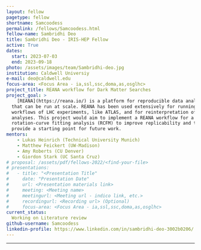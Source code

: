 ```yaml
---
layout: fellow
pagetype: fellow
shortname: Samcoodess
permalink: /fellows/Samcoodess.html
fellow-name: Sambridhi Deo
title: Sambridhi Deo - IRIS-HEP Fellow
active: True
dates:
  start: 2023-07-03
  end: 2023-09-18
photo: /assets/images/team/Sambridhi-deo.jpg
institution: Caldwell Universiy
e-mail: deo@caldwell.edu
focus-area: <Focus Area - ia,ssl,ssc,doma,as,osglhc>
project_title: REANA workflow for Dark Matter Searches
project_goal: >
    [REANA](https://reana.io/) is a platform for reproducible data analysis workflows
  that can be run at scale. REANA has been used extensively for running containerized
  workflows of LHC experiments, like ATLAS, and for reinterpretation of published
  analyses. This project would aim to implement a REANA workflow for a galaxy
  rotation-curve fitting analysis (RCFM) to improve replicability and to
  provide a starting point for future work.
mentors:
    - Lukas Heinrich (Technical University Munich)
    - Matthew Feickert (UW-Madison)
    - Amy Roberts (CU Denver)
    - Giordon Stark (UC Santa Cruz)
# proposal: /assets/pdf/fellows-2022/<find-your-file>
# presentations:
#   - title: "<Presentation Title"
#     date: "Presentation Date"
#     url: <Presentation materials link>
#     meeting: <Meeting name>
#     meetingurl: <Meeting url - indico link, etc.>
#     recordingurl: <Recording url> (Optional)
#     focus-area: <Focus Area - ia,ssl,ssc,doma,as,osglhc>
current_status:
  Working on Literature review
github-username: Samcoodess
linkedin-profile: https://www.linkedin.com/in/sambridhi-deo-3002b0206/
---
```

---